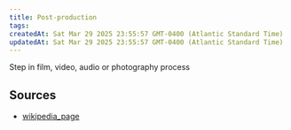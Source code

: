 ```yaml
---
title: Post-production
tags: 
createdAt: Sat Mar 29 2025 23:55:57 GMT-0400 (Atlantic Standard Time)
updatedAt: Sat Mar 29 2025 23:55:57 GMT-0400 (Atlantic Standard Time)
---
```



Step in film, video, audio or photography process



## Sources
- [wikipedia_page](https://en.wikipedia.org/wiki/Post-production)
